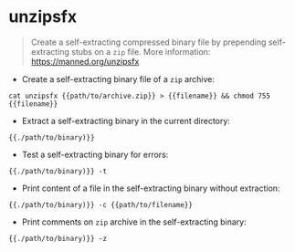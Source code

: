 # unzipsfx

> Create a self-extracting compressed binary file by prepending self-extracting stubs on a `zip` file.
> More information: <https://manned.org/unzipsfx>

- Create a self-extracting binary file of a `zip` archive:

`cat unzipsfx {{path/to/archive.zip}} > {{filename}} && chmod 755 {{filename}}`

- Extract a self-extracting binary in the current directory:

`{{./path/to/binary)}}`

- Test a self-extracting binary for errors:

`{{./path/to/binary)}} -t`

- Print content of a file in the self-extracting binary without extraction:

`{{./path/to/binary)}} -c {{path/to/filename}}`

- Print comments on `zip` archive in the self-extracting binary:

`{{./path/to/binary)}} -z`
